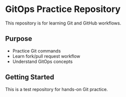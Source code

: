# GitOps Practice Repository

This repository is for learning Git and GitHub workflows.

## Purpose
- Practice Git commands
- Learn fork/pull request workflow
- Understand GitOps concepts

## Getting Started
This is a test repository for hands-on Git practice.


